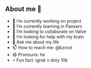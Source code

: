 ## About me 👋

- 🔭 I’m currently working on project
- 🌱 I’m currently learning in Ранхигс
- 👯 I’m looking to collaborate on Valve
- 🤔 I’m looking for help with my brain
- 💬 Ask me about my life
- 📫 How to reach me: @kzrxxt
- 😄 Pronouns: he
- ⚡ Fun fact: igrok v doty 10k
